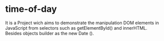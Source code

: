 # time-of-day
 It is a Project wich aims to demonstrate the manipulation DOM elements in JavaScript from selectors such as getElementById() and innerHTML. Besides objects builder as the new Date ().

